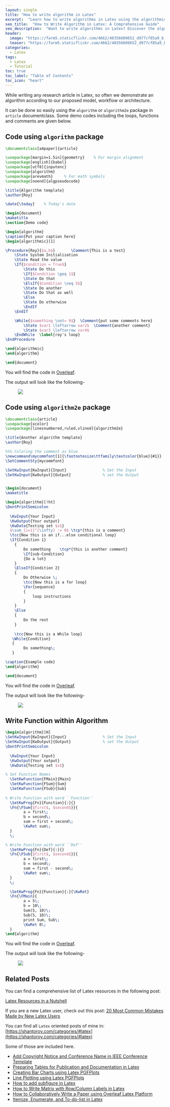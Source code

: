 ```yaml
---
layout: single
title: "How to write algorithm in Latex"
excerpt:  "Learn how to write algorithms in Latex using the algorithmicx package. This package provides an easy-to-use and flexible environment for writing algorithms with customizable formatting options. With Latex, you can create professional-looking algorithms for your research papers, theses, or technical reports." 
seo_title:  "How to Write Algorithm in Latex: A Comprehensive Guide"
seo_description:  "Want to write algorithms in Latex? Discover the algorithmicx package, a powerful tool for creating professional-looking algorithms for research papers, theses, or technical reports. In this guide, learn how to write algorithms in Latex with customizable formatting options."
header:
  image: "https://farm5.staticflickr.com/4662/40356609652_d977cf85a9_b.jpg"
  teaser: "https://farm5.staticflickr.com/4662/40356609652_d977cf85a9_b.jpg"
categories:
  - Latex
tags:
  - Latex
  - Tutorial
toc: true
toc_label: "Table of Contents"
toc_icon: "heart"
---
```


While writing any research article in Latex, so often we demonstrate an algorithm according to our proposed model, workflow or architecture.

It can be done so easily using the `algorithm` or `algorithm2e` package in `article` documentclass. Some demo codes including the loops, functions and comments are given below.

## Code using `algorithm` package

```latex
\documentclass[a4paper]{article}

\usepackage[margin=1.5in]{geometry}    % For margin alignment
\usepackage[english]{babel}
\usepackage[utf8]{inputenc}
\usepackage{algorithm}
\usepackage{arevmath}     % For math symbols
\usepackage[noend]{algpseudocode}

\title{Algorithm template}
\author{Roy}

\date{\today}    % Today's date

\begin{document}
\maketitle
\section{Demo code}

\begin{algorithm}
\caption{Put your caption here}
\begin{algorithmic}[1]

\Procedure{Roy}{$a,b$}       \Comment{This is a test}
    \State System Initialization
    \State Read the value 
    \If{$condition = True$}
        \State Do this
        \If{$Condition \geq 1$}
        \State Do that
        \ElsIf{$Condition \neq 5$}
        \State Do another
        \State Do that as well
        \Else
        \State Do otherwise
        \EndIf
    \EndIf

    \While{$something \not= 0$}  \Comment{put some comments here}
        \State $var1 \leftarrow var2$  \Comment{another comment}
        \State $var3 \leftarrow var4$
    \EndWhile  \label{roy's loop}
\EndProcedure

\end{algorithmic}
\end{algorithm}

\end{document}
```

You will find the code in [Overleaf](https://www.overleaf.com/read/rddymzwmnqgb).

The output will look like the following-
<figure>
	<a href="https://farm5.staticflickr.com/4747/25697721187_0986b0d994_b.jpg"><img src="https://farm5.staticflickr.com/4747/25697721187_0986b0d994_b.jpg"></a>
</figure>


<script async src="https://pagead2.googlesyndication.com/pagead/js/adsbygoogle.js?client=ca-pub-1099218700412995"
     crossorigin="anonymous"></script>
<!-- horizontal_ad -->
<ins class="adsbygoogle"
     style="display:block"
     data-ad-client="ca-pub-1099218700412995"
     data-ad-slot="7013535065"
     data-ad-format="auto"
     data-full-width-responsive="true"></ins>
<script>
     (adsbygoogle = window.adsbygoogle || []).push({});
</script>

## Code using `algorithm2e` package

```latex
\documentclass{article}
\usepackage{xcolor}
\usepackage[linesnumbered,ruled,vlined]{algorithm2e}

\title{Another algorithm template}
\author{Roy}

%%% Coloring the comment as blue
\newcommand\mycommfont[1]{\footnotesize\ttfamily\textcolor{blue}{#1}}
\SetCommentSty{mycommfont}

\SetKwInput{KwInput}{Input}                % Set the Input
\SetKwInput{KwOutput}{Output}              % set the Output


\begin{document}
\maketitle

\begin{algorithm}[!ht]
\DontPrintSemicolon
  
  \KwInput{Your Input}
  \KwOutput{Your output}
  \KwData{Testing set $x$}
  $\sum_{i=1}^{\infty} := 0$ \tcp*{this is a comment}
  \tcc{Now this is an if...else conditional loop}
  \If{Condition 1}
    {
        Do something    \tcp*{this is another comment}
        \If{sub-Condition}
        {Do a lot}
    }
    \ElseIf{Condition 2}
    {
    	Do Otherwise \;
        \tcc{Now this is a for loop}
        \For{sequence}    
        { 
        	loop instructions
        }
    }
    \Else
    {
    	Do the rest
    }
    
    \tcc{Now this is a While loop}
   \While{Condition}
   {
   		Do something\;
   }

\caption{Example code}
\end{algorithm}

\end{document}
```

You will find the code in [Overleaf](https://www.overleaf.com/read/wzwnrbbwrvyx).

The output will look like the following-
<figure>
	<a href="https://farm5.staticflickr.com/4612/26696807688_f6940a208e_b.jpg"><img src="https://farm5.staticflickr.com/4612/26696807688_f6940a208e_b.jpg"></a>
</figure>


## Write Function within Algorithm
```latex
\begin{algorithm}[H]
\SetKwInput{KwInput}{Input}                % Set the Input
\SetKwInput{KwOutput}{Output}              % set the Output
\DontPrintSemicolon
  
  \KwInput{Your Input}
  \KwOutput{Your output}
  \KwData{Testing set $x$}

% Set Function Names
  \SetKwFunction{FMain}{Main}
  \SetKwFunction{FSum}{Sum}
  \SetKwFunction{FSub}{Sub}
 
% Write Function with word ``Function''
  \SetKwProg{Fn}{Function}{:}{}
  \Fn{\FSum{$first$, $second$}}{
        a = first\;
        b = second\;
        sum = first + second\;
        \KwRet sum\;
  }
  \;

% Write Function with word ``Def''
  \SetKwProg{Fn}{Def}{:}{}
  \Fn{\FSub{$first$, $second$}}{
        a = first\;
        b = second\;
        sum = first - second\;
        \KwRet sum\;
  }
  \;

  \SetKwProg{Fn}{Function}{:}{\KwRet}
  \Fn{\FMain}{
        a = 5\;
        b = 10\;
        Sum(5, 10)\;
        Sub(5, 10)\;
        print Sum, Sub\;
        \KwRet 0\;
  }
\end{algorithm}
```

You will find the code in [Overleaf](https://www.overleaf.com/read/qpsqbngcqkpq).

The output will look like the following-
<figure>
	<a href="https://live.staticflickr.com/65535/49815560527_396893a427_z.jpg"><img src="https://live.staticflickr.com/65535/49815560527_396893a427_z.jpg"></a>
</figure>


## Related Posts
You can find a comprehensive list of Latex resources in the following post:

[Latex Resources in a Nutshell](https://shantoroy.com/latex/latex-resources-in-a-nutshell/)

If you are a new Latex user, check out this post:
[20 Most Common Mistakes Made by New Latex Users](https://shantoroy.com/latex/common-mistakes-made-by-new-latex-typesetting-users/)

You can find all `Latex` oriented posts of mine in: [https://shantoroy.com/categories/#latex](https://shantoroy.com/categories/#latex)

Some of those are included here.
* [Add Copyright Notice and Conference Name in IEEE Conference Template](https://shantoroy.com/latex/add-copyright-conference-name/)
* [Preparing Tables for Publication and Documentation in Latex](https://shantoroy.com/latex/how-to-create-tables-in-latex/)
* [Creating Bar Charts using Latex PGFPlots](http://shantoroy.com/latex/bar-plots-in-latex-pgfplot/)
* [Line Plotting using Latex PGFPlots](https://shantoroy.com/latex/how-to-draw-line-graph-using-pgfplots-latex/)
* [How to add subfigure in Latex](https://shantoroy.com/latex/how-to-add-subfig-in-latex/)
* [How to Write Matrix with Row/Column Labels in Latex](https://shantoroy.com/latex/matrix-labeling-in-latex/)
* [How to Collaboratively Write a Paper using Overleaf Latex Platform](https://shantoroy.com/latex/how-to-collaborately-write-a-paper-using-latex-overleaf/)
* [Itemize, Enumerate, and To-do-list in Latex](https://shantoroy.com/latex/playing-with-latex-itemize-enumerate-fontawesome/)
<!--stackedit_data:
eyJoaXN0b3J5IjpbODY2OTM2MTEyLC0xOTIyODM5MDgxLDEzND
A1Njk4MDUsMTY1Mjg1MzM1NF19
-->